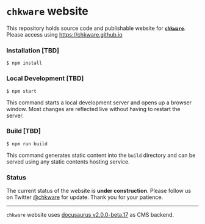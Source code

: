 # `chkware` website

This repository holds source code and publishable website for [**`chkware`**](https://github.com/chkware/cli#readme). Please access using https://chkware.github.io


### Installation [TBD]

```
$ npm install
```

### Local Development [TBD]

```
$ npm start
```

This command starts a local development server and opens up a browser window. Most changes are reflected live without having to restart the server.

### Build [TBD]

```
$ npm run build
```

This command generates static content into the `build` directory and can be served using any static contents hosting service.

### Status

The current status of the website is **under construction**. Please follow us on Twitter [@chkware](https://twitter.com/chkware) for update. Thank you for your patience.

---
`chkware` website uses [docusaurus v2.0.0-beta.17](https://github.com/facebook/docusaurus/releases/tag/v2.0.0-beta.17) as CMS backend.